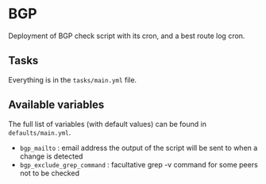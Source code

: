 # BGP
  
Deployment of BGP check script with its cron, and a best route log cron.

## Tasks

Everything is in the `tasks/main.yml` file.

## Available variables

The full list of variables (with default values) can be found in `defaults/main.yml`.

* `bgp_mailto` : email address the output of the script will be sent to when a change is detected
* `bgp_exclude_grep_command` : facultative grep -v command for some peers not to be checked
